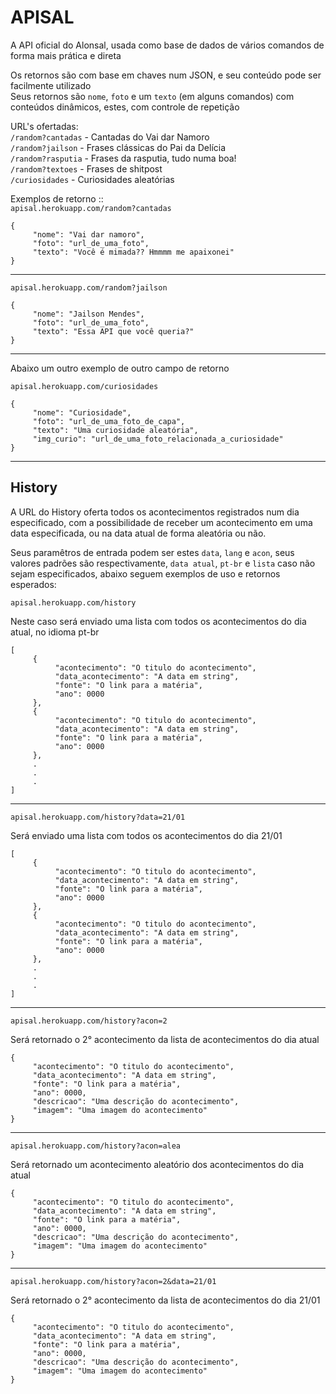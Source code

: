 ﻿# APISAL

A API oficial do Alonsal, usada como base de dados de vários comandos de forma mais prática e direta

Os retornos são com base em chaves num JSON, e seu conteúdo pode ser facilmente utilizado<br>
Seus retornos são `nome`, `foto` e um `texto` (em alguns comandos) com conteúdos dinâmicos, estes, com controle de repetição

URL's ofertadas:
<br>`/random?cantadas` - Cantadas do Vai dar Namoro
<br>`/random?jailson` - Frases clássicas do Pai da Delícia
<br>`/random?rasputia` - Frases da rasputia, tudo numa boa!
<br>`/random?textoes` - Frases de shitpost
<br>`/curiosidades` - Curiosidades aleatórias

Exemplos de retorno :: <br>
`apisal.herokuapp.com/random?cantadas`

```
{
     "nome": "Vai dar namoro",
     "foto": "url_de_uma_foto",
     "texto": "Você é mimada?? Hmmmm me apaixonei"
}
```

<hr>

`apisal.herokuapp.com/random?jailson`

```
{
     "nome": "Jailson Mendes",
     "foto": "url_de_uma_foto",
     "texto": "Essa API que você queria?"
}
```

<hr>

Abaixo um outro exemplo de outro campo de retorno

`apisal.herokuapp.com/curiosidades`

```
{
     "nome": "Curiosidade",
     "foto": "url_de_uma_foto_de_capa",
     "texto": "Uma curiosidade aleatória",
     "img_curio": "url_de_uma_foto_relacionada_a_curiosidade"
}
```

<hr>
<h2>History</h2>

A URL do History oferta todos os acontecimentos registrados num dia especificado, com a possibilidade
de receber um acontecimento em uma data especificada, ou na data atual de forma aleatória ou não.<br>


Seus paramêtros de entrada podem ser estes `data`, `lang` e `acon`, seus valores padrões são
respectivamente, `data atual`, `pt-br` e `lista` caso não sejam especificados, abaixo seguem exemplos de uso e retornos esperados:

`apisal.herokuapp.com/history`

Neste caso será enviado uma lista com todos os acontecimentos do dia atual, no idioma pt-br

```
[
     {
          "acontecimento": "O titulo do acontecimento",
          "data_acontecimento": "A data em string",
          "fonte": "O link para a matéria",
          "ano": 0000
     },
     {
          "acontecimento": "O titulo do acontecimento",
          "data_acontecimento": "A data em string",
          "fonte": "O link para a matéria",
          "ano": 0000
     },
     .
     .
     .
]
```

<hr>

`apisal.herokuapp.com/history?data=21/01`

Será enviado uma lista com todos os acontecimentos do dia 21/01
```
[
     {
          "acontecimento": "O titulo do acontecimento",
          "data_acontecimento": "A data em string",
          "fonte": "O link para a matéria",
          "ano": 0000
     },
     {
          "acontecimento": "O titulo do acontecimento",
          "data_acontecimento": "A data em string",
          "fonte": "O link para a matéria",
          "ano": 0000
     },
     .
     .
     .
]
```

<hr>

`apisal.herokuapp.com/history?acon=2`

Será retornado o 2° acontecimento da lista de acontecimentos do dia atual
```
{
     "acontecimento": "O titulo do acontecimento",
     "data_acontecimento": "A data em string",
     "fonte": "O link para a matéria",
     "ano": 0000,
     "descricao": "Uma descrição do acontecimento",
     "imagem": "Uma imagem do acontecimento"
}
```

<hr>

`apisal.herokuapp.com/history?acon=alea`

Será retornado um acontecimento aleatório dos acontecimentos do dia atual
```
{
     "acontecimento": "O titulo do acontecimento",
     "data_acontecimento": "A data em string",
     "fonte": "O link para a matéria",
     "ano": 0000,
     "descricao": "Uma descrição do acontecimento",
     "imagem": "Uma imagem do acontecimento"
}
```

<hr>

`apisal.herokuapp.com/history?acon=2&data=21/01`

Será retornado o 2° acontecimento da lista de acontecimentos do dia 21/01
```
{
     "acontecimento": "O titulo do acontecimento",
     "data_acontecimento": "A data em string",
     "fonte": "O link para a matéria",
     "ano": 0000,
     "descricao": "Uma descrição do acontecimento",
     "imagem": "Uma imagem do acontecimento"
}
```
